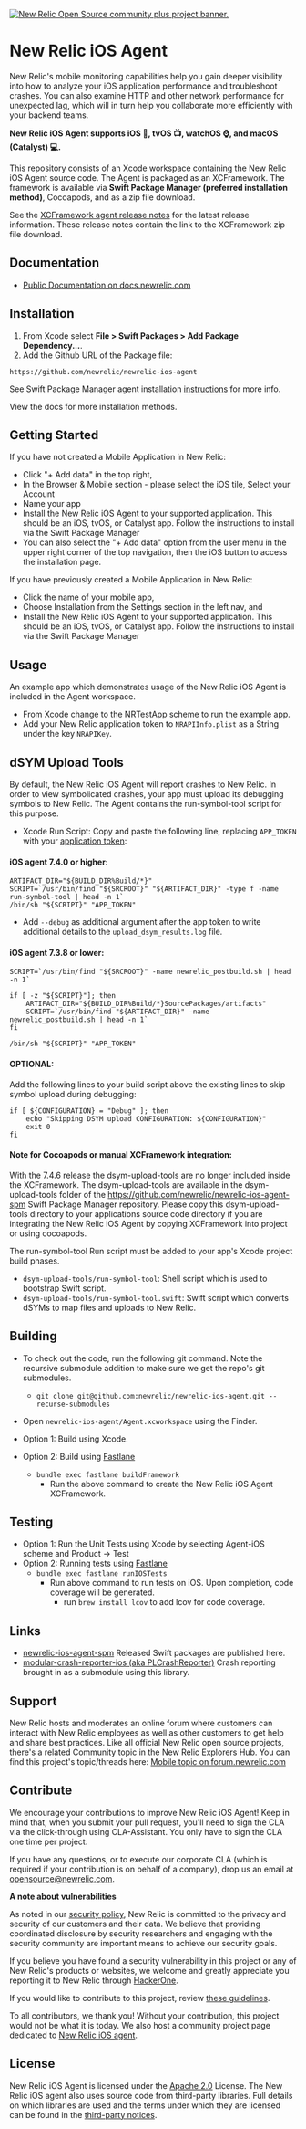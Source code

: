 <a href="https://opensource.newrelic.com/oss-category/#community-plus"><picture><source media="(prefers-color-scheme: dark)" srcset="https://github.com/newrelic/opensource-website/raw/main/src/images/categories/dark/Community_Plus.png"><source media="(prefers-color-scheme: light)" srcset="https://github.com/newrelic/opensource-website/raw/main/src/images/categories/Community_Plus.png"><img alt="New Relic Open Source community plus project banner." src="https://github.com/newrelic/opensource-website/raw/main/src/images/categories/Community_Plus.png"></picture></a>

# New Relic iOS Agent
New Relic's mobile monitoring capabilities help you gain deeper visibility into how to analyze your iOS application performance and troubleshoot crashes. You can also examine HTTP and other network performance for unexpected lag, which will in turn help you collaborate more efficiently with your backend teams.

**New Relic iOS Agent supports iOS 📱, tvOS 📺, watchOS ⌚️, and macOS (Catalyst) 💻.**

This repository consists of an Xcode workspace containing the New Relic iOS Agent source code. The Agent is packaged as an XCFramework.  The framework is available via **Swift Package Manager (preferred installation method)**, Cocoapods, and as a zip file download.

See the [XCFramework agent release notes](https://docs.newrelic.com/docs/release-notes/mobile-release-notes/xcframework-release-notes/) for the latest release information. These release notes contain the link to the XCFramework zip file download.

## Documentation
- [Public Documentation on docs.newrelic.com](https://docs.newrelic.com/docs/mobile-monitoring/new-relic-mobile-ios/get-started/introduction-new-relic-mobile-ios)

## Installation
1. From Xcode select **File > Swift Packages > Add Package Dependency...**.
2. Add the Github URL of the Package file:
  
  ```
  https://github.com/newrelic/newrelic-ios-agent
  ```
See Swift Package Manager agent installation [instructions](https://docs.newrelic.com/docs/mobile-monitoring/new-relic-mobile-ios/installation/spm-installation/) for more info.

View the docs for more installation methods.

## Getting Started
If you have not created a Mobile Application in New Relic:

* Click "+ Add data" in the top right,
* In the Browser & Mobile section - please select the iOS tile, Select your Account
* Name your app
* Install the New Relic iOS Agent to your supported application. This should be an iOS, tvOS, or Catalyst app. Follow the instructions to install via the Swift Package Manager
* You can also select the "+ Add data" option from the user menu in the upper right corner of the top navigation, then the iOS button to access the installation page.

If you have previously created a Mobile Application in New Relic:

* Click the name of your mobile app,
* Choose Installation from the Settings section in the left nav, and
* Install the New Relic iOS Agent to your supported application. This should be an iOS, tvOS, or Catalyst app. Follow the instructions to install via the Swift Package Manager

## Usage
An example app which demonstrates usage of the New Relic iOS Agent is included in the Agent workspace. 

- From Xcode change to the NRTestApp scheme to run the example app.
- Add your New Relic application token to `NRAPIInfo.plist` as a String under the key `NRAPIKey`.

## dSYM Upload Tools

By default, the New Relic iOS Agent will report crashes to New Relic. In order to view symbolicated crashes, your app must upload its debugging symbols to New Relic. The Agent contains the run-symbol-tool script for this purpose.

- Xcode Run Script: Copy and paste the following line, replacing `APP_TOKEN` with your [application token](https://docs.newrelic.com/docs/mobile-monitoring/new-relic-mobile/maintenance/viewing-your-application-token):

#### iOS agent 7.4.0 or higher:
```
ARTIFACT_DIR="${BUILD_DIR%Build/*}"
SCRIPT=`/usr/bin/find "${SRCROOT}" "${ARTIFACT_DIR}" -type f -name run-symbol-tool | head -n 1`
/bin/sh "${SCRIPT}" "APP_TOKEN"
```

- Add `--debug` as additional argument after the app token to write additional details to the `upload_dsym_results.log` file.

#### iOS agent 7.3.8 or lower:
```
SCRIPT=`/usr/bin/find "${SRCROOT}" -name newrelic_postbuild.sh | head -n 1`

if [ -z "${SCRIPT}"]; then
    ARTIFACT_DIR="${BUILD_DIR%Build/*}SourcePackages/artifacts"
    SCRIPT=`/usr/bin/find "${ARTIFACT_DIR}" -name newrelic_postbuild.sh | head -n 1`
fi

/bin/sh "${SCRIPT}" "APP_TOKEN"
```

#### OPTIONAL:
Add the following lines to your build script above the existing lines to skip symbol upload during debugging:
```
if [ ${CONFIGURATION} = "Debug" ]; then
    echo "Skipping DSYM upload CONFIGURATION: ${CONFIGURATION}"
    exit 0
fi
```

#### Note for Cocoapods or manual XCFramework integration:
With the 7.4.6 release the dsym-upload-tools are no longer included inside the XCFramework. The dsym-upload-tools are available in the dsym-upload-tools folder of the https://github.com/newrelic/newrelic-ios-agent-spm Swift Package Manager repository. Please copy this dsym-upload-tools directory to your applications source code directory if you are integrating the New Relic iOS Agent by copying XCFramework into project or using cocoapods.

The run-symbol-tool Run script must be added to your app's Xcode project build phases.

- `dsym-upload-tools/run-symbol-tool`: Shell script which is used to bootstrap Swift script.
- `dsym-upload-tools/run-symbol-tool.swift`: Swift script which converts dSYMs to map files and uploads to New Relic.

## Building
- To check out the code, run the following git command. Note the recursive submodule addition to make sure we get the repo's git submodules.
    - `git clone git@github.com:newrelic/newrelic-ios-agent.git --recurse-submodules`

- Open `newrelic-ios-agent/Agent.xcworkspace` using the Finder.
- Option 1: Build using Xcode.
- Option 2: Build using [Fastlane](https://docs.fastlane.tools/)
    - `bundle exec fastlane buildFramework`
        - Run the above command to create the New Relic iOS Agent XCFramework.

## Testing
- Option 1: Run the Unit Tests using Xcode by selecting Agent-iOS scheme and Product -> Test
- Option 2: Running tests using [Fastlane](https://docs.fastlane.tools/)
    - `bundle exec fastlane runIOSTests`
        - Run above command to run tests on iOS. Upon completion, code coverage will be generated. 
            - run `brew install lcov` to add lcov for code coverage.

## Links
- [newrelic-ios-agent-spm](https://github.com/newrelic/newrelic-ios-agent-spm) Released Swift packages are published here. 
- [modular-crash-reporter-ios (aka PLCrashReporter)](https://github.com/microsoft/plcrashreporter) Crash reporting brought in as a submodule using this library.

## Support

New Relic hosts and moderates an online forum where customers can interact with New Relic employees as well as other customers to get help and share best practices. Like all official New Relic open source projects, there's a related Community topic in the New Relic Explorers Hub. You can find this project's topic/threads here:
[Mobile topic on forum.newrelic.com](https://forum.newrelic.com/s/?c__categories=%5B%7B%22id%22%3A%22a6c8W000000EesdQAC%22%2C%22isCustomImage%22%3Afalse%2C%22sObjectType%22%3A%22Category__c%22%2C%22subtitle%22%3A%22%22%2C%22title%22%3A%22Mobile%22%2C%22titleFormatted%22%3A%22%3Cstrong%3EMob%3C%2Fstrong%3Eile%22%2C%22subtitleFormatted%22%3A%22%22%2C%22icon%22%3A%22standard%3Adefault%22%7D%5D)

## Contribute

We encourage your contributions to improve New Relic iOS Agent! Keep in mind that, when you submit your pull request, you'll need to sign the CLA via the click-through using CLA-Assistant. You only have to sign the CLA one time per project.

If you have any questions, or to execute our corporate CLA (which is required if your contribution is on behalf of a company), drop us an email at opensource@newrelic.com.

**A note about vulnerabilities**

As noted in our [security policy](../../security/policy), New Relic is committed to the privacy and security of our customers and their data. We believe that providing coordinated disclosure by security researchers and engaging with the security community are important means to achieve our security goals.

If you believe you have found a security vulnerability in this project or any of New Relic's products or websites, we welcome and greatly appreciate you reporting it to New Relic through [HackerOne](https://hackerone.com/newrelic).

If you would like to contribute to this project, review [these guidelines](./CONTRIBUTING.md).

To all contributors, we thank you!  Without your contribution, this project would not be what it is today.  We also host a community project page dedicated to [New Relic iOS agent](https://opensource.newrelic.com/).

## License
New Relic iOS Agent is licensed under the [Apache 2.0](http://apache.org/licenses/LICENSE-2.0.txt) License.
The New Relic iOS agent also uses source code from third-party libraries. Full details on which libraries are used and the terms under which they are licensed can be found  in the [third-party notices](./THIRD_PARTY_NOTICES.md).
